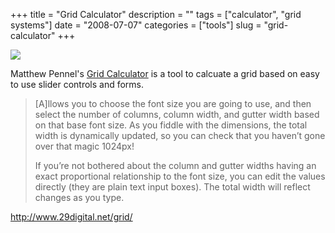 +++
title = "Grid Calculator"
description = ""
tags = ["calculator", "grid systems"]
date = "2008-07-07"
categories = ["tools"]
slug = "grid-calculator"
+++


<div class="tool-screenshot mb1"><a href="http://www.29digital.net/grid/"><img id="bluga-thumbnail-2745" class="bluga-thumbnail custom" src="//konigi.com/media/bluga/
wt5230279a37a61_custom.jpg"/></a></div><p>Matthew Pennel's <a href="http://www.29digital.net/grid/">Grid Calculator</a> is a tool to calcuate a grid based on easy to use slider controls and forms. </p>
<blockquote><p>[A]llows you to choose the font size you are going to use, and then select the number of columns, column width, and gutter width based on that base font size. As you fiddle with the dimensions, the total width is dynamically updated, so you can check that you haven’t gone over that magic 1024px!</p>
<p>If you’re not bothered about the column and gutter widths having an exact proportional relationship to the font size, you can edit the values directly (they are plain text input boxes). The total width will reflect changes as you type.</p></blockquote>
  
<p><a href="http://www.29digital.net/grid/">http://www.29digital.net/grid/</a></p>
      
